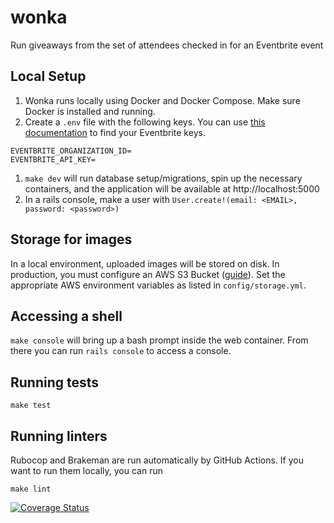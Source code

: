 # wonka

Run giveaways from the set of attendees checked in for an Eventbrite event

## Local Setup

1. Wonka runs locally using Docker and Docker Compose. Make sure Docker is installed and running.
1. Create a `.env` file with the following keys. You can use [this documentation](https://www.eventbrite.com/platform/docs/organizations) to find your Eventbrite keys.
  ```
  EVENTBRITE_ORGANIZATION_ID=
  EVENTBRITE_API_KEY=
  ```
1. `make dev` will run database setup/migrations, spin up the necessary containers, and the application will be available at http://localhost:5000
1. In a rails console, make a user with `User.create!(email: <EMAIL>, password: <password>)`

## Storage for images

In a local environment, uploaded images will be stored on disk. In production, you must configure an AWS S3 Bucket ([guide](https://dev.to/nickmendez/how-to-configure-active-storage-with-amazon-aws-s3-cloud-storage-h)). Set the appropriate AWS environment variables as listed in `config/storage.yml`.

## Accessing a shell

`make console` will bring up a bash prompt inside the web container. From there you can run `rails console` to access a console.

## Running tests

`make test`

## Running linters

Rubocop and Brakeman are run automatically by GitHub Actions. If you want to run them locally, you can run

`make lint`

[![Coverage Status](https://coveralls.io/repos/github/nycmkm/wonka/badge.svg)](https://coveralls.io/github/nycmkm/wonka)
